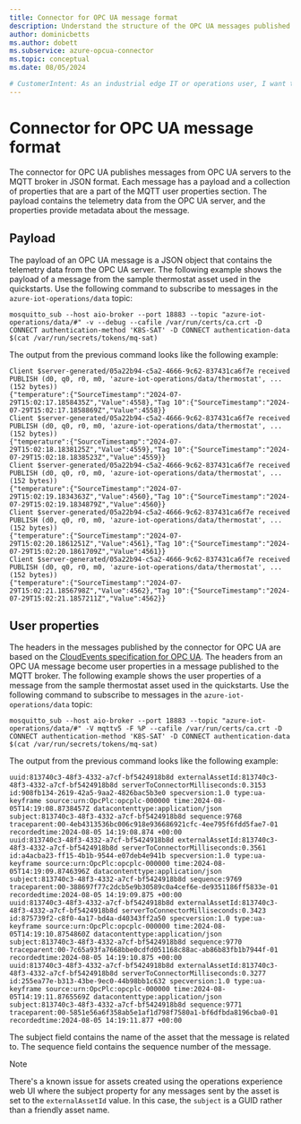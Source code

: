 ```yaml
---
title: Connector for OPC UA message format
description: Understand the structure of the OPC UA messages published to the MQTT broker by the connector for OPC UA.
author: dominicbetts
ms.author: dobett
ms.subservice: azure-opcua-connector
ms.topic: conceptual
ms.date: 08/05/2024

# CustomerIntent: As an industrial edge IT or operations user, I want to understand the structure of the messages that the connector for OPC UA publishes so that I can process the messages.
---
```


# Connector for OPC UA message format

The connector for OPC UA publishes messages from OPC UA servers to the MQTT broker in JSON format. Each message has a payload and a collection of properties that are a part of the MQTT user properties section. The payload contains the telemetry data from the OPC UA server, and the properties provide metadata about the message.

## Payload

The payload of an OPC UA message is a JSON object that contains the telemetry data from the OPC UA server. The following example shows the payload of a message from the sample thermostat asset used in the quickstarts. Use the following command to subscribe to messages in the `azure-iot-operations/data` topic:

```console
mosquitto_sub --host aio-broker --port 18883 --topic "azure-iot-operations/data/#" -v --debug --cafile /var/run/certs/ca.crt -D CONNECT authentication-method 'K8S-SAT' -D CONNECT authentication-data $(cat /var/run/secrets/tokens/mq-sat)
```

The output from the previous command looks like the following example:

```output
Client $server-generated/05a22b94-c5a2-4666-9c62-837431ca6f7e received PUBLISH (d0, q0, r0, m0, 'azure-iot-operations/data/thermostat', ... (152 bytes))
{"temperature":{"SourceTimestamp":"2024-07-29T15:02:17.1858435Z","Value":4558},"Tag 10":{"SourceTimestamp":"2024-07-29T15:02:17.1858869Z","Value":4558}}
Client $server-generated/05a22b94-c5a2-4666-9c62-837431ca6f7e received PUBLISH (d0, q0, r0, m0, 'azure-iot-operations/data/thermostat', ... (152 bytes))
{"temperature":{"SourceTimestamp":"2024-07-29T15:02:18.1838125Z","Value":4559},"Tag 10":{"SourceTimestamp":"2024-07-29T15:02:18.1838523Z","Value":4559}}
Client $server-generated/05a22b94-c5a2-4666-9c62-837431ca6f7e received PUBLISH (d0, q0, r0, m0, 'azure-iot-operations/data/thermostat', ... (152 bytes))
{"temperature":{"SourceTimestamp":"2024-07-29T15:02:19.1834363Z","Value":4560},"Tag 10":{"SourceTimestamp":"2024-07-29T15:02:19.1834879Z","Value":4560}}
Client $server-generated/05a22b94-c5a2-4666-9c62-837431ca6f7e received PUBLISH (d0, q0, r0, m0, 'azure-iot-operations/data/thermostat', ... (152 bytes))
{"temperature":{"SourceTimestamp":"2024-07-29T15:02:20.1861251Z","Value":4561},"Tag 10":{"SourceTimestamp":"2024-07-29T15:02:20.1861709Z","Value":4561}}
Client $server-generated/05a22b94-c5a2-4666-9c62-837431ca6f7e received PUBLISH (d0, q0, r0, m0, 'azure-iot-operations/data/thermostat', ... (152 bytes))
{"temperature":{"SourceTimestamp":"2024-07-29T15:02:21.1856798Z","Value":4562},"Tag 10":{"SourceTimestamp":"2024-07-29T15:02:21.1857211Z","Value":4562}}
```

## User properties

The headers in the messages published by the connector for OPC UA are based on the [CloudEvents specification for OPC UA](https://github.com/cloudevents/spec/blob/main/cloudevents/extensions/opcua.md). The headers from an OPC UA message become user properties in a message published to the MQTT broker. The following example shows the user properties of a message from the sample thermostat asset used in the quickstarts. Use the following command to subscribe to messages in the `azure-iot-operations/data` topic:

```console
mosquitto_sub --host aio-broker --port 18883 --topic "azure-iot-operations/data/#" -V mqttv5 -F %P --cafile /var/run/certs/ca.crt -D CONNECT authentication-method 'K8S-SAT' -D CONNECT authentication-data $(cat /var/run/secrets/tokens/mq-sat)
```

The output from the previous command looks like the following example:

```output
uuid:813740c3-48f3-4332-a7cf-bf5424918b8d externalAssetId:813740c3-48f3-4332-a7cf-bf5424918b8d serverToConnectorMilliseconds:0.3153 id:908fb134-2619-42a5-9aa2-4826bac5b3e0 specversion:1.0 type:ua-keyframe source:urn:OpcPlc:opcplc-000000 time:2024-08-05T14:19:08.8738457Z datacontenttype:application/json subject:813740c3-48f3-4332-a7cf-bf5424918b8d sequence:9768 traceparent:00-4eb4313536bc006c918e936686921cfc-4ee795f6fdd5fae7-01 recordedtime:2024-08-05 14:19:08.874 +00:00
uuid:813740c3-48f3-4332-a7cf-bf5424918b8d externalAssetId:813740c3-48f3-4332-a7cf-bf5424918b8d serverToConnectorMilliseconds:0.3561 id:a4acba23-ff15-4b1b-9544-e07deb4e941b specversion:1.0 type:ua-keyframe source:urn:OpcPlc:opcplc-000000 time:2024-08-05T14:19:09.8746396Z datacontenttype:application/json subject:813740c3-48f3-4332-a7cf-bf5424918b8d sequence:9769 traceparent:00-388697f77c2dcb5e9b30589c0a4cef6e-de9351186ff5833e-01 recordedtime:2024-08-05 14:19:09.875 +00:00
uuid:813740c3-48f3-4332-a7cf-bf5424918b8d externalAssetId:813740c3-48f3-4332-a7cf-bf5424918b8d serverToConnectorMilliseconds:0.3423 id:875739f2-c8f0-4a17-bd4a-d40343ff2a50 specversion:1.0 type:ua-keyframe source:urn:OpcPlc:opcplc-000000 time:2024-08-05T14:19:10.8754860Z datacontenttype:application/json subject:813740c3-48f3-4332-a7cf-bf5424918b8d sequence:9770 traceparent:00-7c65a93fa7668bbe0cdfd051168c88ac-ab86b83fb1b7944f-01 recordedtime:2024-08-05 14:19:10.875 +00:00
uuid:813740c3-48f3-4332-a7cf-bf5424918b8d externalAssetId:813740c3-48f3-4332-a7cf-bf5424918b8d serverToConnectorMilliseconds:0.3277 id:255ea77e-b313-43be-9ec0-44b98bb1c632 specversion:1.0 type:ua-keyframe source:urn:OpcPlc:opcplc-000000 time:2024-08-05T14:19:11.8765569Z datacontenttype:application/json subject:813740c3-48f3-4332-a7cf-bf5424918b8d sequence:9771 traceparent:00-5851e56a6f358ab5e1af1d798f7580a1-bf6dfbda8196cba0-01 recordedtime:2024-08-05 14:19:11.877 +00:00
```

The subject field contains the name of the asset that the message is related to. The sequence field contains the sequence number of the message.

> [!NOTE]
> There's a known issue for assets created using the operations experience web UI where the subject property for any messages sent by the asset is set to the `externalAssetId` value. In this case, the `subject` is a GUID rather than a friendly asset name.
